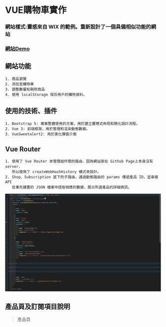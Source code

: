 # VUE購物車實作
### 網站樣式:靈感來自 WIX 的範例。重新設計了一個具備相似功能的網站
### [網站Demo](https://i-fishball-i.github.io/vue-training/)
## 網站功能
```
1. 商品瀏覽
2. 添加至購物車
3. 調整數量和刪除商品 
4. 使用 localStorage 保存用戶的購物資料。
```
## 使用的技術、插件
```
1. Bootstrap 5: 專案整體使用的方案，用於建立響應式佈局和簡化設計流程。
2. Vue 3: 前端框架，用於管理和渲染動態數據。
3. VueSweetalert2: 用於美化彈窗介面
```
## Vue Router
```
1. 使用了 Vue Router 來管理組件間的路由，因為網站架在 Github Page上本身沒有 server，
   所以使用了 createWebHashHistory 模式來設計。
2. Shop、Subscription 底下的子路由，通過動態路由的 params 傳遞產品 ID，並串接 API 
   從事先建置的 JSON 檔案中提取相應的數據，展示所選產品的詳細資訊。
```
![Router設計](./public/router.png)

## 產品頁及訂閱項目說明
>產品頁<script>
```
1. fetch 串接API從本地 JSON 文件中提取產品數據，並利用路由參數中的 id 來找到符合的產品，動態顯示資料。
2. watch 來接聽route的變化，發生變化時時時的更改顯示的產品內容。
3. addCartHandler 這函數會紀錄使用者所購買的物品、數量，並將數據透過pinia的方式來管理購物車的資料、狀態。
```
![產品頁script](./public/product.png)
>產品頁<template>
```
1. fetch 串接API從本地 JSON 文件中提取產品數據再用for迴圈來渲染每筆產品在畫面
2. transition、router-link、router-view當在商店點選產品時會將產品的ID傳入產品頁顯示畫面，
   再使用transition讓畫面平滑的過度，
```
![產品頁template](./public/shop.png)
>產品訂閱項
```
1. 產品訂閱因為使用的option的選擇方式，多了正則的使用篩選文字裡所需的特定文字。
```
![產品訂閱正則](./public/reg.png)
## Vue Pinia
>狀態管理
```
1. 儲存當前購物車的資料
2. 控制購物車的顯示狀態
3. 記錄當前觸發購物車的來源
```
>功能說明
```
1. toggleCart 用來切換購物車的顯示與否，並在不同來源時關閉上一個，以免重複開啟
2. addToCart 將使用者按下加入購物車時，將資料暫時存放置localStorage
3. deleteItem 則是移除產品時能將所選的產品從localStorage裡移除
```
![Pinia設計](./public/pinia.png)